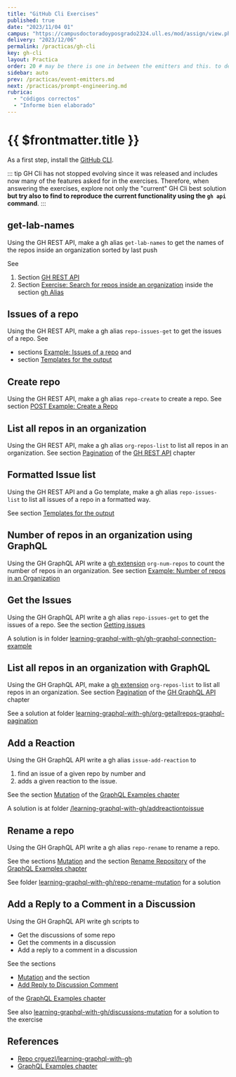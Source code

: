 ```yaml
---
title: "GitHub Cli Exercises"
published: true
date: "2023/11/04 01"
campus: "https://campusdoctoradoyposgrado2324.ull.es/mod/assign/view.php?id=4074&forceview=1"
delivery: "2023/12/06"
permalink: /practicas/gh-cli
key: gh-cli
layout: Practica
order: 20 # may be there is one in between the emitters and this. to decide
sidebar: auto
prev: /practicas/event-emitters.md
next: /practicas/prompt-engineering.md
rubrica:
  - "códigos correctos"
  - "Informe bien elaborado"
---
```


# {{ $frontmatter.title }}

As a first step, install the [GitHub CLI](https://cli.github.com/).

::: tip
GH Cli has not stopped evolving since it was released and includes now many of the features asked for in the exercises. Therefore, when answering the exercises, explore not only the "current" GH Cli best solution **but try also to find to reproduce the current functionality using the `gh api` command**.
:::

## get-lab-names

Using the GH REST API, make a gh alias `get-lab-names` to get the names of the repos inside an organization sorted by last push

See 

1. Section [GH REST API](/temas/introduccion-a-javascript/github-cli/gh-api.html)
2. Section [Exercise: Search for repos inside an organization](/temas/introduccion-a-javascript/github-cli/gh-alias.html#exercise-search-for-repos-inside-an-organization) inside the section [gh Alias](/temas/introduccion-a-javascript/github-cli/gh-alias.html)


## Issues of a repo

Using the GH REST API, make a gh alias `repo-issues-get` to get the issues of a repo. 
See  

* sections [Example: Issues of a repo](/temas/introduccion-a-javascript/github-cli/gh-api.html#example-issues-of-a-repo) and 
* section [Templates for the output](/temas/introduccion-a-javascript/github-cli/gh-api.html#templates-for-the-output)

## Create repo

Using the GH REST API, make a gh alias `repo-create` to create a repo. See
section [POST Example: Create a Repo](/temas/introduccion-a-javascript/github-cli/gh-api.html#post-example-create-a-repo)

## List all repos in an organization

Using the GH REST API, make a gh alias `org-repos-list` to list all repos in an organization. See
section [Pagination](/temas/introduccion-a-javascript/github-cli/gh-api.html#pagination) of the [GH REST API](/temas/introduccion-a-javascript/github-cli/gh-api.html) chapter

## Formatted Issue list

Using  the GH REST API and a Go  template, make a gh alias `repo-issues-list` to list all issues of a repo in a formatted way. 

See section 
[Templates for the output](/temas/introduccion-a-javascript/github-cli/gh-api.html#templates-for-the-output)

## Number of  repos in an organization using GraphQL

Using the GH GraphQL API write a [gh extension](/temas/introduccion-a-javascript/github-cli/gh-extension) `org-num-repos` to count the number of repos in an organization. See
section [Example: Number of repos in an Organization](/temas/introduccion-a-javascript/github-cli/gh-api-graphql.html#example-number-of-repos-in-an-organization) 


## Get the Issues 

Using the GH GraphQL API write a gh alias `repo-issues-get` to get the issues of a repo. See the section [Getting issues](/temas/introduccion-a-javascript/github-cli/gh-api-graphql.html#example-getting-issues)

A solution is in folder [learning-graphql-with-gh/gh-graphql-connection-example](https://github.com/crguezl/learning-graphql-with-gh/tree/main/gh-graphql-connection-example)

## List all repos in an organization with GraphQL

Using the GH GraphQL API, make a [gh extension](/temas/introduccion-a-javascript/github-cli/gh-extension) `org-repos-list` to list all repos in an organization. See
section [Pagination](/temas/introduccion-a-javascript/github-cli/gh-api-graphql.html#pagination) of the [GH GraphQL API](/temas/introduccion-a-javascript/github-cli/gh-api-graphql) chapter

See a solution at folder [learning-graphql-with-gh/org-getallrepos-graphql-pagination](https://github.com/crguezl/learning-graphql-with-gh/tree/main/org-getallrepos-graphql-pagination)

## Add a Reaction

Using the GH GraphQL API write a gh alias `issue-add-reaction` to 

1. find an issue of a given repo by number and 
2. adds a given reaction to the issue. 

See the section [Mutation](/temas/introduccion-a-javascript/github-cli/gh-api-graphql.html#mutation) of the [GraphQL Examples chapter](/temas/introduccion-a-javascript/github-cli/gh-api-graphql.html#graphql-examples)

A solution is at folder [/learning-graphql-with-gh/addreactiontoissue](https://github.com/crguezl/learning-graphql-with-gh/tree/main/addreactiontoissue)

## Rename a repo

Using the GH GraphQL API write a gh alias `repo-rename` to rename a repo. 

See the sections [Mutation](/temas/introduccion-a-javascript/github-cli/gh-api-graphql.html#mutation) and the section [Rename Repository](/temas/introduccion-a-javascript/github-cli/gh-api-graphql.html#rename-repository) of the [GraphQL Examples chapter](/temas/introduccion-a-javascript/github-cli/gh-api-graphql.html#graphql-examples)

See folder [learning-graphql-with-gh/repo-rename-mutation](https://github.com/crguezl/learning-graphql-with-gh/tree/main/repo-rename-mutation) for a solution

## Add a Reply to a Comment in a Discussion

Using the GH GraphQL API write  gh scripts to 

* Get the discussions of some repo
* Get the comments in a discussion
* Add a reply to a comment in a discussion
 
See the sections 

* [Mutation](/temas/introduccion-a-javascript/github-cli/gh-api-graphql.html#mutation) and the section 
* [Add Reply to Discussion Comment](/temas/introduccion-a-javascript/github-cli/gh-api-graphql.html#add-reply-to-discussion-comment) 

of the [GraphQL Examples chapter](/temas/introduccion-a-javascript/github-cli/gh-api-graphql.html#graphql-examples)

See also [learning-graphql-with-gh/discussions-mutation](https://github.com/crguezl/learning-graphql-with-gh/tree/main/discussions-mutation) for a solution to the exercise

## References

* [Repo crguezl/learning-graphql-with-gh](https://github.com/crguezl/learning-graphql-with-gh)
* [GraphQL Examples chapter](/temas/introduccion-a-javascript/github-cli/gh-api-graphql.html#graphql-examples)